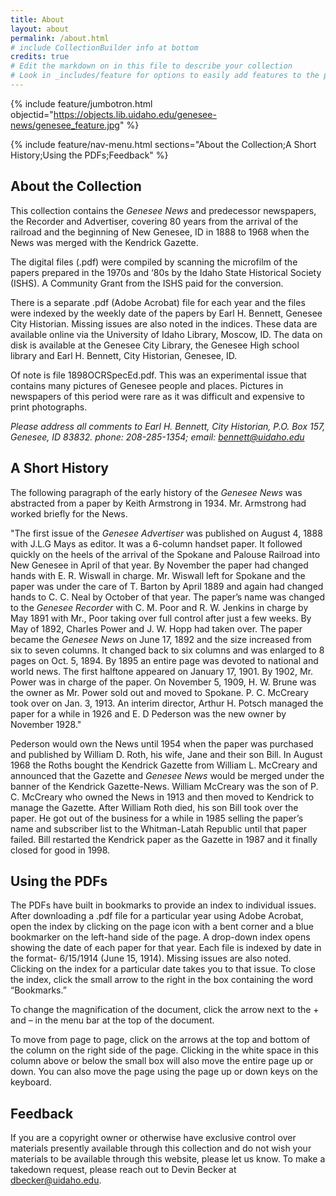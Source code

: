 ```yaml
---
title: About
layout: about
permalink: /about.html
# include CollectionBuilder info at bottom
credits: true
# Edit the markdown on in this file to describe your collection
# Look in _includes/feature for options to easily add features to the page
---
```


{% include feature/jumbotron.html objectid="https://objects.lib.uidaho.edu/genesee-news/genesee_feature.jpg" %}

{% include feature/nav-menu.html sections="About the Collection;A Short History;Using the PDFs;Feedback" %}

## About the Collection

This collection contains the <em>Genesee News</em> and predecessor newspapers, the Recorder and Advertiser, covering 80 years from the arrival of the railroad and the beginning of New Genesee, ID in 1888 to 1968 when the News was merged with the Kendrick Gazette.

The digital files (.pdf) were compiled by scanning the microfilm of the papers prepared in the 1970s and ‘80s by the Idaho State Historical Society (ISHS). A Community Grant from the ISHS paid for the conversion.  

There is a separate .pdf  (Adobe Acrobat) file for each year and the files were indexed by the weekly date of the papers by Earl H. Bennett, Genesee City Historian.  Missing issues are also noted in the indices.  These data are available online via the University of Idaho Library, Moscow, ID.  The data on disk is available at the Genesee City Library, the Genesee High school library and Earl H. Bennett, City Historian, Genesee, ID. 

Of note is file 1898OCRSpecEd.pdf. This was an experimental issue that contains many pictures of Genesee people and places. Pictures in newspapers of this period were rare as it was difficult and expensive to print photographs.

_Please address all comments to Earl H. Bennett, City Historian, P.O. Box 157, Genesee, ID 83832. phone: 208-285-1354; email: [bennett@uidaho.edu](mailto:bennett@uidaho.edu)_

## A Short History

The following paragraph of the early history of the <em>Genesee News</em> was abstracted from a paper by Keith Armstrong in 1934.  Mr. Armstrong had worked briefly for the News.  

<p class="indent">
"The first issue of the <em>Genesee Advertiser</em> was published on August 4, 1888 with J.L.G Mays as editor.  It was a 6-column handset paper.  It followed quickly on the heels of the arrival of the Spokane and Palouse Railroad into New Genesee in April of that year.  By November the paper had changed hands with E. R. Wiswall in charge. Mr. Wiswall left for Spokane and the paper was under the care of  T. Barton by April 1889 and again had changed hands to C. C. Neal by October of that year.  The paper’s name was changed to the <em>Genesee Recorder</em> with C. M. Poor and R. W. Jenkins in charge by May 1891 with Mr., Poor taking over full control after just a few weeks.  By May of 1892, Charles Power and J. W. Hopp had taken over.  The paper became the <em>Genesee News</em> on June 17, 1892 and the size increased from six to seven columns.  It changed back to six columns and was enlarged to 8 pages on Oct. 5, 1894.  By 1895 an entire page was devoted to national and world news.  The first halftone appeared on January 17, 1901.  By 1902, Mr. Power was in charge of the paper.  On November 5, 1909, H. W. Brune was the owner as Mr. Power sold out and moved to Spokane.  P. C. McCreary took over on Jan. 3, 1913.    An interim director, Arthur H. Potsch managed the paper for a while in 1926 and E. D Pederson was the new owner by November 1928."
</p>

Pederson would own the News until 1954 when the paper was purchased and published by William D. Roth, his wife, Jane and their son Bill. In August 1968 the Roths bought the Kendrick Gazette from William L. McCreary and announced that the Gazette and <em>Genesee News</em> would be merged under the banner of the Kendrick Gazette-News. William McCreary was the son of  P. C. McCreary who owned the News in 1913 and then moved to Kendrick to manage the Gazette. After William Roth died, his son Bill took over the paper.  He got out of the business for a while in 1985 selling the paper’s name and subscriber list to the Whitman-Latah Republic until that paper failed.  Bill restarted the Kendrick paper as the Gazette in 1987 and it finally closed for good in 1998.   

## Using the PDFs

The PDFs have built in bookmarks to provide an index to individual issues. After downloading a .pdf file for a particular year using Adobe Acrobat, open the index by clicking on the page icon with a bent corner and a blue bookmarker on the left-hand side of the page.  A drop-down index opens showing the date of each paper for that year.  Each file is indexed by date in the format- 6/15/1914 (June 15, 1914).  Missing issues are also noted.  Clicking on the index for a particular date takes you to that issue. To close the index, click the small arrow to the right in the box containing the word “Bookmarks.”   

To change the magnification of the document, click the arrow next to the + and – in the menu bar at the top of the document. 

To move from page to page, click on the arrows at the top and bottom of the column on the right side of the page.  Clicking in the white space in this column above or below the small box will also move the entire page up or down.  You can also move the page using the page up or down keys on the keyboard.  

## Feedback 

If you are a copyright owner or otherwise have exclusive control over materials presently available through this collection and do not wish your materials to be available through this website, please let us know. To make a takedown request, please reach out to Devin Becker at <dbecker@uidaho.edu>.

